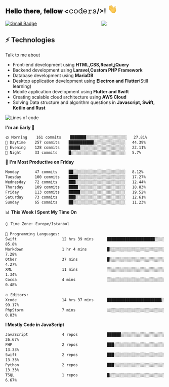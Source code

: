 <h2> 𝐇𝐞𝐥𝐥𝐨 𝐭𝐡𝐞𝐫𝐞, 𝐟𝐞𝐥𝐥𝐨𝐰 <𝚌𝚘𝚍𝚎𝚛𝚜/>! <img src="https://raw.githubusercontent.com/ABSphreak/ABSphreak/master/gifs/Hi.gif" width="30px"></h2>

<img align='right' src='https://user-images.githubusercontent.com/5713670/87202985-820dcb80-c2b6-11ea-9f56-7ec461c497c3.gif' width='200"'>

[![Gmail Badge](https://img.shields.io/badge/-osein.wtr@gmail.com-c14438?style=flat-square&logo=Gmail&logoColor=white&link=mailto:osein.wtr@gmail.com)](mailto:osein.wtr@gmail.com)


## ⚡ Technologies
Talk to me about
- Front-end development using **HTML,CSS,React,jQuery**
- Backend development using **Laravel,Custom PHP Framework**
- Database development using **MariaDB**
- Desktop application development using **Electron and Flutter**(Still learning)
- Mobile application development using **Flutter and Swift**
- Creating scalable cloud architecture using **AWS Cloud**
- Solving Data structure and algorithm questions in **Javascript, Swift, Kotlin and Rust**

<!--## Hello World!! 🤔
- 💬 Ask me about anything an everything.
- 📫 Read my blogs: [Harsh Blog](https://harshblog.xyz)
- 🎯 Portfolio site: [Portfolio](https://harshkumarkhatri.github.io/Portfolio-Site/index.html)
- 🔔 Subscribe:- [Harsh Kumar Khatri](https://www.youtube.com/channel/UCKNtMU9M559bmXxKoT6YeJw)
- ⚡ Fun fact: Internet users blink less than usual.-->

<!--START_SECTION:waka-->
![Lines of code](https://img.shields.io/badge/From%20Hello%20World%20I%27ve%20Written-26.2%20million%20lines%20of%20code-blue)

**I'm an Early 🐤** 

```text
🌞 Morning    161 commits    ███████░░░░░░░░░░░░░░░░░░   27.81% 
🌆 Daytime    257 commits    ███████████░░░░░░░░░░░░░░   44.39% 
🌃 Evening    128 commits    █████░░░░░░░░░░░░░░░░░░░░   22.11% 
🌙 Night      33 commits     █░░░░░░░░░░░░░░░░░░░░░░░░   5.7%

```
📅 **I'm Most Productive on Friday** 

```text
Monday       47 commits     ██░░░░░░░░░░░░░░░░░░░░░░░   8.12% 
Tuesday      100 commits    ████░░░░░░░░░░░░░░░░░░░░░   17.27% 
Wednesday    72 commits     ███░░░░░░░░░░░░░░░░░░░░░░   12.44% 
Thursday     109 commits    ████░░░░░░░░░░░░░░░░░░░░░   18.83% 
Friday       113 commits    █████░░░░░░░░░░░░░░░░░░░░   19.52% 
Saturday     73 commits     ███░░░░░░░░░░░░░░░░░░░░░░   12.61% 
Sunday       65 commits     ██░░░░░░░░░░░░░░░░░░░░░░░   11.23%

```


📊 **This Week I Spent My Time On** 

```text
⌚︎ Time Zone: Europe/Istanbul

💬 Programming Languages: 
Swift                    12 hrs 39 mins      █████████████████████░░░░   85.8% 
Markdown                 1 hr 4 mins         █░░░░░░░░░░░░░░░░░░░░░░░░   7.28% 
Other                    37 mins             █░░░░░░░░░░░░░░░░░░░░░░░░   4.27% 
XML                      11 mins             ░░░░░░░░░░░░░░░░░░░░░░░░░   1.34% 
Cocoa                    4 mins              ░░░░░░░░░░░░░░░░░░░░░░░░░   0.48%

🔥 Editors: 
Xcode                    14 hrs 37 mins      ████████████████████████░   99.17% 
PhpStorm                 7 mins              ░░░░░░░░░░░░░░░░░░░░░░░░░   0.83%

```

**I Mostly Code in JavaScript** 

```text
JavaScript               4 repos             ██████░░░░░░░░░░░░░░░░░░░   26.67% 
PHP                      2 repos             ███░░░░░░░░░░░░░░░░░░░░░░   13.33% 
Swift                    2 repos             ███░░░░░░░░░░░░░░░░░░░░░░   13.33% 
Python                   2 repos             ███░░░░░░░░░░░░░░░░░░░░░░   13.33% 
TSQL                     1 repos             █░░░░░░░░░░░░░░░░░░░░░░░░   6.67%

```



<!--END_SECTION:waka-->

